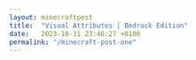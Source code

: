 ```yaml
---
layout: minecraftpost
title:  "Visual Attributes | Bedrock Edition"
date:   2023-10-31 23:46:27 +0100
permalink: "/minecraft-post-one"
---
```


